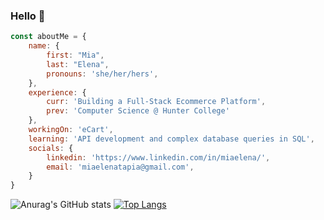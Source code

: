 ### Hello 👋

```javascript
const aboutMe = {
    name: {
        first: "Mia",
        last: "Elena", 
        pronouns: 'she/her/hers',
    },
    experience: {
        curr: 'Building a Full-Stack Ecommerce Platform',
        prev: 'Computer Science @ Hunter College'
    },
    workingOn: 'eCart',
    learning: 'API development and complex database queries in SQL',
    socials: {
        linkedin: 'https://www.linkedin.com/in/miaelena/',
        email: 'miaelenatapia@gmail.com',
    }
}
```

![Anurag's GitHub stats](https://github-readme-stats.vercel.app/api?username=miasdk&theme=transparent&show_icons=true&card_width=700)
[![Top Langs](https://github-readme-stats.vercel.app/api/top-langs/?username=miaskyelena&layout=donut)](https://github.com/anuraghazra/github-readme-stats)

